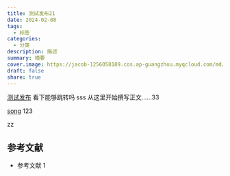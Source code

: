 ```yaml
---
title: 测试发布21
date: 2024-02-08
tags:
  - 标签
categories:
  - 分类
description: 描述
summary: 摘要
cover.image: https://jacob-1256058189.cos.ap-guangzhou.myqcloud.com/md/2024/08/d535bf1f2d4be47d.webp
draft: false
share: true
---
```

[测试发布](./%E6%B5%8B%E8%AF%95%E5%8F%91%E5%B8%83)
 看下能够跳转吗 sss
从这里开始撰写正文……33

[song](../song)
123

zz
## 参考文献

- 参考文献 1
